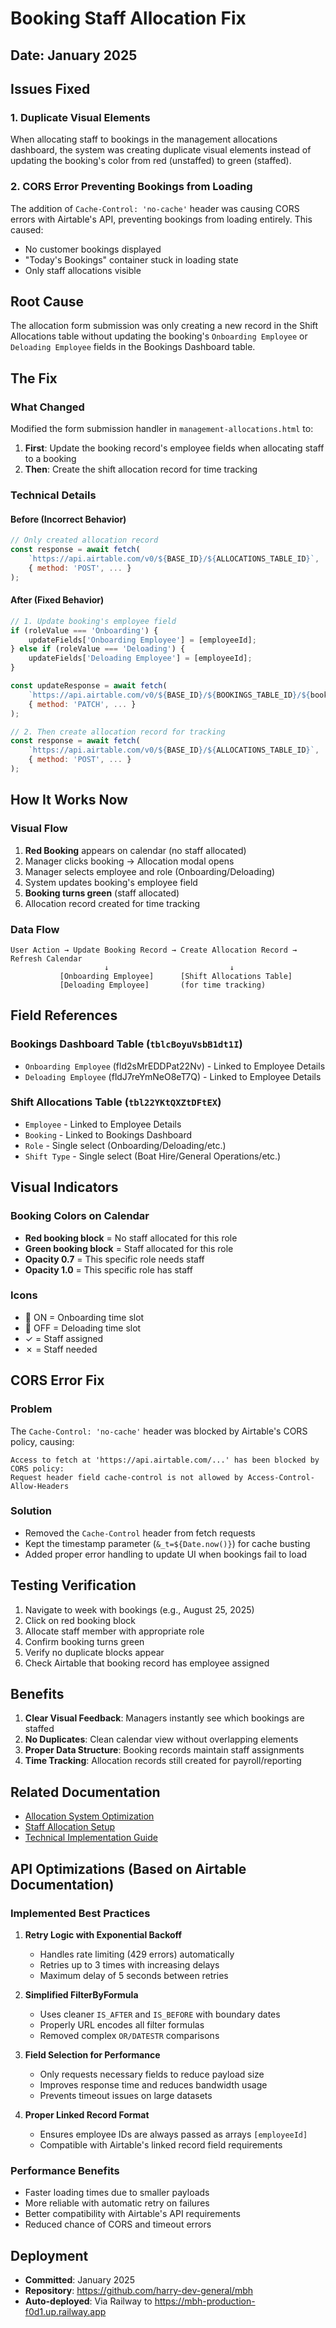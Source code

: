 # Booking Staff Allocation Fix

## Date: January 2025

## Issues Fixed

### 1. Duplicate Visual Elements
When allocating staff to bookings in the management allocations dashboard, the system was creating duplicate visual elements instead of updating the booking's color from red (unstaffed) to green (staffed).

### 2. CORS Error Preventing Bookings from Loading
The addition of `Cache-Control: 'no-cache'` header was causing CORS errors with Airtable's API, preventing bookings from loading entirely. This caused:
- No customer bookings displayed
- "Today's Bookings" container stuck in loading state
- Only staff allocations visible

## Root Cause
The allocation form submission was only creating a new record in the Shift Allocations table without updating the booking's `Onboarding Employee` or `Deloading Employee` fields in the Bookings Dashboard table.

## The Fix

### What Changed
Modified the form submission handler in `management-allocations.html` to:

1. **First**: Update the booking record's employee fields when allocating staff to a booking
2. **Then**: Create the shift allocation record for time tracking

### Technical Details

#### Before (Incorrect Behavior)
```javascript
// Only created allocation record
const response = await fetch(
    `https://api.airtable.com/v0/${BASE_ID}/${ALLOCATIONS_TABLE_ID}`,
    { method: 'POST', ... }
);
```

#### After (Fixed Behavior)
```javascript
// 1. Update booking's employee field
if (roleValue === 'Onboarding') {
    updateFields['Onboarding Employee'] = [employeeId];
} else if (roleValue === 'Deloading') {
    updateFields['Deloading Employee'] = [employeeId];
}

const updateResponse = await fetch(
    `https://api.airtable.com/v0/${BASE_ID}/${BOOKINGS_TABLE_ID}/${bookingId}`,
    { method: 'PATCH', ... }
);

// 2. Then create allocation record for tracking
const response = await fetch(
    `https://api.airtable.com/v0/${BASE_ID}/${ALLOCATIONS_TABLE_ID}`,
    { method: 'POST', ... }
);
```

## How It Works Now

### Visual Flow
1. **Red Booking** appears on calendar (no staff allocated)
2. Manager clicks booking → Allocation modal opens
3. Manager selects employee and role (Onboarding/Deloading)
4. System updates booking's employee field
5. **Booking turns green** (staff allocated)
6. Allocation record created for time tracking

### Data Flow
```
User Action → Update Booking Record → Create Allocation Record → Refresh Calendar
                     ↓                           ↓
           [Onboarding Employee]      [Shift Allocations Table]
           [Deloading Employee]       (for time tracking)
```

## Field References

### Bookings Dashboard Table (`tblcBoyuVsbB1dt1I`)
- `Onboarding Employee` (fld2sMrEDDPat22Nv) - Linked to Employee Details
- `Deloading Employee` (fldJ7reYmNeO8eT7Q) - Linked to Employee Details

### Shift Allocations Table (`tbl22YKtQXZtDFtEX`)
- `Employee` - Linked to Employee Details
- `Booking` - Linked to Bookings Dashboard
- `Role` - Single select (Onboarding/Deloading/etc.)
- `Shift Type` - Single select (Boat Hire/General Operations/etc.)

## Visual Indicators

### Booking Colors on Calendar
- **Red booking block** = No staff allocated for this role
- **Green booking block** = Staff allocated for this role
- **Opacity 0.7** = This specific role needs staff
- **Opacity 1.0** = This specific role has staff

### Icons
- 🚢 ON = Onboarding time slot
- 🏁 OFF = Deloading time slot
- ✓ = Staff assigned
- ✗ = Staff needed

## CORS Error Fix

### Problem
The `Cache-Control: 'no-cache'` header was blocked by Airtable's CORS policy, causing:
```
Access to fetch at 'https://api.airtable.com/...' has been blocked by CORS policy: 
Request header field cache-control is not allowed by Access-Control-Allow-Headers
```

### Solution
- Removed the `Cache-Control` header from fetch requests
- Kept the timestamp parameter (`&_t=${Date.now()}`) for cache busting
- Added proper error handling to update UI when bookings fail to load

## Testing Verification
1. Navigate to week with bookings (e.g., August 25, 2025)
2. Click on red booking block
3. Allocate staff member with appropriate role
4. Confirm booking turns green
5. Verify no duplicate blocks appear
6. Check Airtable that booking record has employee assigned

## Benefits
1. **Clear Visual Feedback**: Managers instantly see which bookings are staffed
2. **No Duplicates**: Clean calendar view without overlapping elements
3. **Proper Data Structure**: Booking records maintain staff assignments
4. **Time Tracking**: Allocation records still created for payroll/reporting

## Related Documentation
- [Allocation System Optimization](./ALLOCATION_SYSTEM_OPTIMIZATION.md)
- [Staff Allocation Setup](./STAFF_ALLOCATION_SETUP.md)
- [Technical Implementation Guide](./TECHNICAL_IMPLEMENTATION_GUIDE.md)

## API Optimizations (Based on Airtable Documentation)

### Implemented Best Practices

1. **Retry Logic with Exponential Backoff**
   - Handles rate limiting (429 errors) automatically
   - Retries up to 3 times with increasing delays
   - Maximum delay of 5 seconds between retries

2. **Simplified FilterByFormula**
   - Uses cleaner `IS_AFTER` and `IS_BEFORE` with boundary dates
   - Properly URL encodes all filter formulas
   - Removed complex `OR/DATESTR` comparisons

3. **Field Selection for Performance**
   - Only requests necessary fields to reduce payload size
   - Improves response time and reduces bandwidth usage
   - Prevents timeout issues on large datasets

4. **Proper Linked Record Format**
   - Ensures employee IDs are always passed as arrays `[employeeId]`
   - Compatible with Airtable's linked record field requirements

### Performance Benefits
- Faster loading times due to smaller payloads
- More reliable with automatic retry on failures
- Better compatibility with Airtable's API requirements
- Reduced chance of CORS and timeout errors

## Deployment
- **Committed**: January 2025
- **Repository**: https://github.com/harry-dev-general/mbh
- **Auto-deployed**: Via Railway to https://mbh-production-f0d1.up.railway.app
